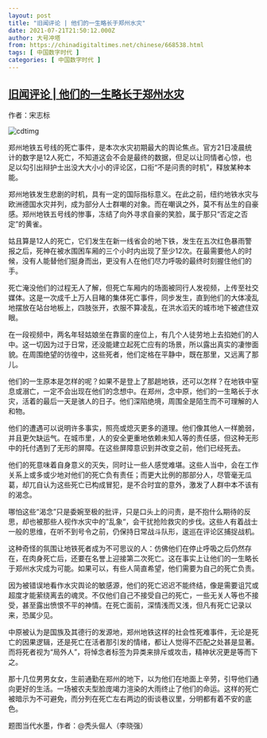```yaml
---
layout: post
title: "旧闻评论 | 他们的一生略长于郑州水灾"
date: 2021-07-21T21:50:12.000Z
author: 大号冲塔
from: https://chinadigitaltimes.net/chinese/668538.html
tags: [ 中国数字时代 ]
categories: [ 中国数字时代 ]
---
```

<!--1626904212000-->
[旧闻评论 | 他们的一生略长于郑州水灾](https://chinadigitaltimes.net/chinese/668538.html)
------

<div>
<p>作者：宋志标</p><p><img src="https://chinadigitaltimes.net/chinese/files/2021/07/post-668538-60f89697a9502." alt="cdtimg" /></p><p>郑州地铁五号线的死亡事件，是本次水灾初期最大的舆论焦点。官方21日凌晨统计的数字是12人死亡，不知道这会不会是最终的数据，但足以让同情者心惊，也足以勾引出辩护士出没大大小小的评论区，口衔“不是问责的时机”，释放某种本能。</p><p>郑州地铁发生悲剧的时机，具有一定的国际指标意义。在此之前，纽约地铁水灾与欧洲德国水灾并列，成为部分人士群嘲的对象。而在嘲讽之外，莫不有丛生的自豪感。郑州地铁五号线的惨事，冻结了向外寻求自豪的笑脸，属于那只“否定之否定”的黄雀。</p><p>姑且算是12人的死亡，它们发生在新一线省会的地下铁，发生在五次红色暴雨警报之后，死神在被水围困车厢的三个小时内出现了至少12次。在最需要他人的时候，没有人能替他们挺身而出，更没有人在他们尽力呼吸的最终时刻握住他们的手。</p><p>死亡淹没他们的过程无人了解，但死亡车厢内的场面被同行人发视频，上传至社交媒体。这是一次成千上万人目睹的集体死亡事件，同步发生，直到他们的大体凌乱地摆放在站台地板上，四肢张开，衣服不算凌乱，在洪水滔天的城市地下被遮住双眼。</p><p>在一段视频中，两名年轻姑娘坐在靠窗的座位上，有几个人徒劳地上去掐她们的人中。这一切因为过于日常，还没能建立起死亡应有的场景，所以露出真实的凄惨面貌。在周围绝望的彷徨中，这些死者，他们定格在平静中，既在那里，又远离了那儿。</p><p>他们的一生原本是怎样的呢？如果不是登上了那趟地铁，还可以怎样？在地铁中窒息或溺亡，一定不会出现在他们的念想中。在郑州，念中原，他们的一生略长于水灾，活着的最后一天是骇人的日子。他们深陷绝境，周围全是陌生而不可理解的人和物。</p><p>他们的遭遇可以说明许多事实，照亮或熄灭更多的道理。他们像其他人一样脆弱，并且更欠缺运气。在城市里，人的安全更重地依赖未知人等的责任感，但这种无形中的托付遇到了无形的屏障。在这些屏障意识到并改变之前，他们已经死去。</p><p>他们的死意味着自身意义的灭失，同时让一些人感觉难堪。这些人当中，会在工作关系上或多或少地对他们的死亡负有责任；而更大比例的那部分人，尽管毫无瓜葛，却兀自认为这些死亡已构成冒犯，是不合时宜的意外，激发了人群中本不该有的渴念。</p><p>哪怕这些“渴念”只是委婉至极的批评，只是口头上的问责，是不抱什么期待的反思，却也被那些人视作水灾中的”乱象“，会干扰抢险救灾的步伐。这些人有着战士一般的思维，在听不到号令之前，仍保持日常战斗队形，逡巡在评论区捕捉战机。</p><p>这种奇怪的氛围让地铁死者成为不可思议的人：仿佛他们在停止呼吸之后仍然存在，在肉身死亡后，还要在名誉上迎接第二次死亡。这在事实上让他们的一生略长于郑州水灾成为可能。如果可以，有些人简直希望，他们需要为自己的死亡负责。</p><p>因为被错误地看作水灾舆论的敏感源，他们的死亡迟迟不能终结，像是需要诅咒或超度才能萦绕离去的魂灵。不仅他们自己不接受自己的死亡，一些无关人等也不接受，甚至露出愤恨不平的神情。在死亡面前，深情浅而又浅，但凡有死亡记录以来，恐属少见。</p><p>中原被认为是国族及其德行的发源地，郑州地铁这样的社会性死难事件，无论是死亡的因果逻辑，还是死亡在活者那引发的情绪，都让人觉得不匹配之处甚是显著。而将死者视为“局外人”，将悼念者标签为异类来排斥或攻击，精神状况更是等而下之。</p><p>那十几位男男女女，生前通勤在郑州的地下，以为他们在地面上辛劳，引导他们通向更好的生活。一场被农夫型脸庞竭力渲染的大雨终止了他们的命运。这样的死亡被暗示为不可避免，而分列在死亡左右两边的街谈巷议里，分明都有着不安的底色。</p><p>题图当代水墨，作者：@秃头倔人（李晓强）</p>
</div>
